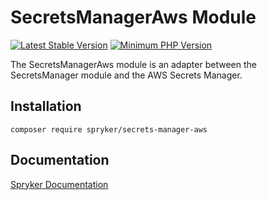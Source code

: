 # SecretsManagerAws Module
[![Latest Stable Version](https://poser.pugx.org/spryker/secrets-manager-aws/v/stable.svg)](https://packagist.org/packages/spryker/secrets-manager-aws)
[![Minimum PHP Version](https://img.shields.io/badge/php-%3E%3D%207.4-8892BF.svg)](https://php.net/)

The SecretsManagerAws module is an adapter between the SecretsManager module and the AWS Secrets Manager.

## Installation

```
composer require spryker/secrets-manager-aws
```

## Documentation

[Spryker Documentation](https://docs.spryker.com)
